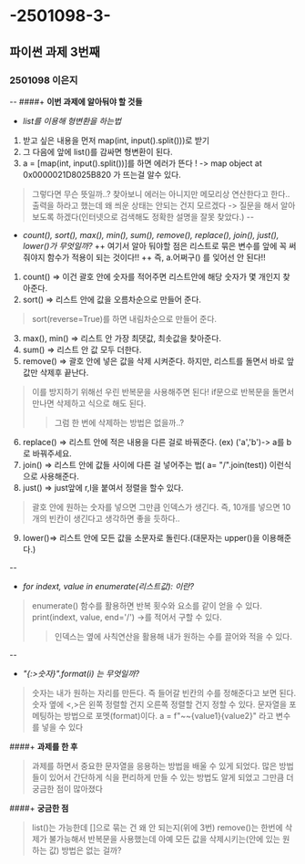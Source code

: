 # -2501098-3-

## 파이썬 과제 3번째

### 2501098 이은지

--
####+ **이번 과제에 알아둬야 할 것들**
+ _list를 이용해 형변환을 하는법_
1. 받고 싶은 내용을 먼저 map(int, input().split()))로 받기
2. 그 다음에 앞에 list()를 감싸면 형변환이 된다.
3. a = [map(int, input().split())]를 하면 에러가 뜬다 ! -> map object at 0x0000021D8025B820 가 뜨는걸 알수 있다.
> 그렇다면 무슨 뜻일까..? 찾아보니 에러는 아니지만 메모리상 연산한다고 한다.. 출력을 하라고 했는데 왜 씌운 상태는 안되는 건지 모르겠다 -> 질문을 해서 알아보도록 하겠다(인터넷으로 검색해도 정확한 설명을 잘못 찾았다.)
--
+ _count(), sort(), max(), min(), sum(), remove(), replace(), join(), just(), lower()가 무엇일까?_
++ 여기서 알아 둬야할 점은 리스트로 묶은 변수를 앞에 꼭 써줘야지 함수가 적용이 되는 것이다!!
++ 즉, a.어쩌구() 를 잊어선 안 된다!!
1. count() => 이건 괄호 안에 숫자를 적어주면 리스트안에 해당 숫자가 몇 개인지 찾아준다.
2. sort()  => 리스트 안에 값을 오름차순으로 만들어 준다.
> sort(reverse=True)를 하면 내림차순으로 만들어 준다.
3. max(), min() => 리스트 안 가장 최댓값, 최솟값을 찾아준다.
4. sum() => 리스트 안 값 모두 더한다.
5. remove() => 괄호 안에 넣은 값을 삭제 시켜준다. 하지만, 리스트를 돌면서 바로 앞 값만 삭제후 끝난다.
> 이를 방지하기 위해선 우린 반복문을 사용해주면 된다! if문으로 반복문을 돌면서 만나면 삭제하고 식으로 해도 된다.
>> 그럼 한 번에 삭제하는 방법은 없을까..?
 6. replace() => 리스트 안에 적은 내용을 다른 걸로 바꿔준다. (ex) ('a','b')-> a를 b로 바꿔주세요.
 7. join() => 리스트 안에 값들 사이에 다른 걸 넣어주는 법( a= "/".join(test)) 이런식으로 사용해준다.
 8. just() => just앞에 r,l을 붙여서 정렬을 할수 있다.
 > 괄호 안에 원하는 숫자를 넣으면 그만큼 인덱스가 생긴다. 즉, 10개를 넣으면 10개의 빈칸이 생긴다고 생각하면 좋을 듯하다..
 9. lower()=> 리스트 안에 모든 값을 소문자로 돌린다.(대문자는 upper()을 이용해준다.)
       
           
-- 
+ _for indext, value in enumerate(리스트값): 이란?_
> enumerate() 함수를 활용하면 반복 횟수와 요소를 같이 얻을 수 있다.
> print(indext, value, end='/') ->를 적어서 구할 수 있다.
>> 인덱스는 옆에 사칙연산을 활용해 내가 원하는 수를 끌어와 적을 수 있다.
        
--

+ _"{:>숫자}".format(i) 는 무엇일까?_
> 숫자는 내가 원하는 자리를 만든다. 즉 들어갈 빈칸의 수를 정해준다고 보면 된다.
> 숫자 옆에 <,>은 왼쪽 정렬할 건지 오른쪽 정렬할 건지 정할 수 있다.
> 문자열을 포메팅하는 방법으로 포멧(format)이다.
> a = f"~~{value1}{value2}" 라고 변수를 넣을 수 있다

####+ **과제를 한 후**
  > 과제를 하면서 중요한 문자열을 응용하는 방법을 배울 수 있게 되었다.
  > 많은 방법들이 있어서 간단하게 식을 편리하게 만들 수 있는 방법도 알게 되었고 그만큼 더 궁금한 점이 많아졌다
  
####+ **궁금한 점**
  >list()는 가능한데 []으로 묶는 건 왜 안 되는지(위에 3번)
  >remove()는 한번에 삭제가 불가능해서 반복문을 사용했는데 아예 모든 값을 삭제시키는(안에 있는 원하는 값) 방법은 없는 걸까?
